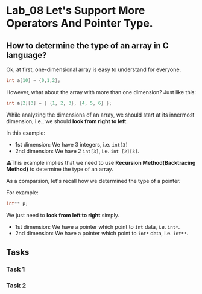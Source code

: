# Lab_08 Let's Support More Operators And Pointer Type.

## How to determine the type of an array in C language?

Ok, at first, one-dimensional array is easy to understand for everyone.

```C
int a[10] = {0,1,2};
```

However, what about the array with more than one dimension?  Just like this:

```C
int a[2][3] = { {1, 2, 3}, {4, 5, 6} };
```

While analyzing the dimensions of an array, we should start at its innermost dimension, i.e., we should **look from right to left**.

In this example:
- 1st dimension: We have 3 integers, i.e. `int[3]`
- 2nd dimension: We have 2 `int[3]`, i.e. `int [2][3]`.

⚠This example implies that we need to use **Recursion Method(Backtracing Method)** to determine the type of an array.

As a comparsion, let's recall how we determined the type of a pointer.

For example:

```C
int** p;
```

We just need to **look from left to right** simply.
- 1st dimension: We have a pointer which point to `int` data, i.e. `int*`.
- 2nd dimension: We have a pointer which point to `int*` data, i.e. `int**`.

## Tasks

### Task 1


### Task 2